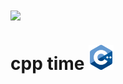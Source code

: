 
<img src="https://giphy.com/gifs/blue-white-brain-eljCVpMrhepUSgZaVP/fullscreen" align="center" />


<h1> cpp time <img height="40" src="https://raw.githubusercontent.com/github/explore/80688e429a7d4ef2fca1e82350fe8e3517d3494d/topics/cpp/cpp.png"> </h1>




